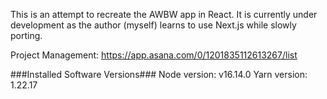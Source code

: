 This is an attempt to recreate the AWBW app in React. It is currently under development as the author (myself) learns to use Next.js while slowly porting.

Project Management: https://app.asana.com/0/1201835112613267/list

###Installed Software Versions###
Node version: v16.14.0
Yarn version: 1.22.17